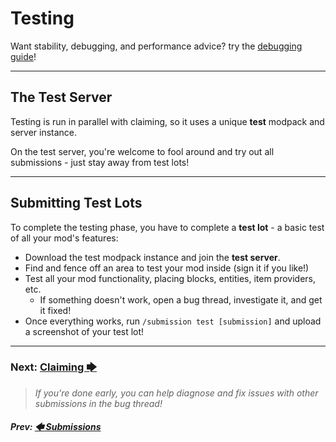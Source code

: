 # Testing

Want stability, debugging, and performance advice? try the [debugging guide](/pages/debugging)!

---

## The Test Server

Testing is run in parallel with claiming, so it uses a unique **test** modpack and server instance.

On the test server, you're welcome to fool around and try out all submissions - just stay away from test lots!

---

## Submitting Test Lots

To complete the testing phase, you have to complete a **test lot** - a basic test of all your mod's features:
- Download the test modpack instance and join the **test server**.
- Find and fence off an area to test your mod inside (sign it if you like!)
- Test all your mod functionality, placing blocks, entities, item providers, etc.
  - If something doesn't work, open a bug thread, investigate it, and get it fixed!
- Once everything works, run `/submission test [submission]` and upload a screenshot of your test lot!

---

### Next: [Claiming 🡆](/pages/claiming)

> _If you're done early, you can help diagnose and fix issues with other submissions in the bug thread!_

##### _Prev: [🡄 Submissions](/pages/submissions)_